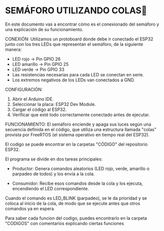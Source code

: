 # SEMÁFORO UTILIZANDO COLAS🚦 
En este documento vas a encontrar cómo es el conexionado del semáforo y una explicación de su funcionamiento.

CONEXIÓN:
Utilizamos un protoboard donde debe ir conectado el ESP32 junto con los tres LEDs que representan el semáforo, de la siguiente manera:

- LED rojo → Pin GPIO 26
- LED amarillo → Pin GPIO 25
- LED verde → Pin GPIO 33
- Las resistencias necesarias para cada LED se conectan en serie.
- Los extremos negativos de los LEDs van conectados a GND.

CONFIGURACIÓN:
1. Abrir el Arduino IDE.
2. Seleccionar la placa: ESP32 Dev Module.
3. Cargar el código al ESP32.
4. Verificar que esté todo correctamente conectado antes de ejecutar.

FUNCIONAMIENTO:
El semáforo enciende y apaga sus luces según una secuencia definida en el código, que utiliza una estructura llamada "colas" provista por FreeRTOS (el sistema operativo en tiempo real del ESP32).

El codigo se puede encontrar en la carpetas "CÓDIGO" del repositorio ESP32.

El programa se divide en dos tareas principales:

- Productor:
  Genera comandos aleatorios (LED rojo, verde, amarillo o parpadeo de todos) y los envía a la cola.

- Consumidor:
  Recibe esos comandos desde la cola y los ejecuta, encendiendo el LED correspondiente.

Cuando el comando es LED_BLINK (parpadeo), se le da prioridad y se coloca al inicio de la cola, de modo que se ejecute antes que otros comandos ya en espera.

Para saber cada funcion del codigo, puedes encontrarlo en la carpeta "CODIGOS" con comentarios explicando ciertas funciones
